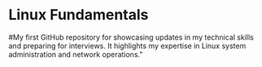# Linux Fundamentals
#My first GitHub repository for showcasing updates in my technical skills and preparing for interviews. It highlights my expertise in Linux system administration and network operations."
